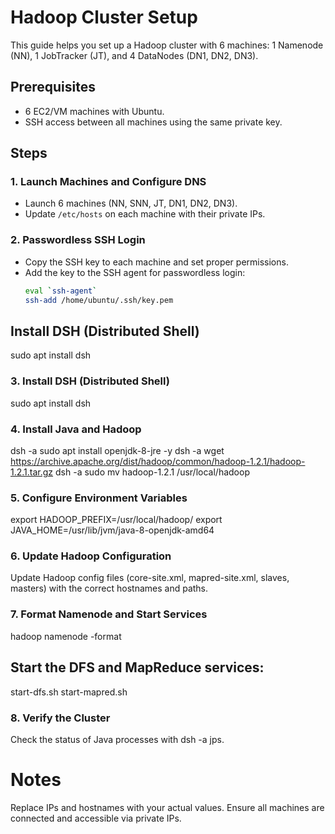 # Hadoop Cluster Setup

This guide helps you set up a Hadoop cluster with 6 machines: 1 Namenode (NN), 1 JobTracker (JT), and 4 DataNodes (DN1, DN2, DN3).

## Prerequisites
- 6 EC2/VM machines with Ubuntu.
- SSH access between all machines using the same private key.

## Steps

### 1. **Launch Machines and Configure DNS**
- Launch 6 machines (NN, SNN, JT, DN1, DN2, DN3).
- Update `/etc/hosts` on each machine with their private IPs.

### 2. **Passwordless SSH Login**
- Copy the SSH key to each machine and set proper permissions.
- Add the key to the SSH agent for passwordless login:
  ```bash
  eval `ssh-agent`
  ssh-add /home/ubuntu/.ssh/key.pem
## Install DSH (Distributed Shell)
sudo apt install dsh

### 3. Install DSH (Distributed Shell)
sudo apt install dsh

### 4. Install Java and Hadoop
dsh -a sudo apt install openjdk-8-jre -y
dsh -a wget https://archive.apache.org/dist/hadoop/common/hadoop-1.2.1/hadoop-1.2.1.tar.gz
dsh -a sudo mv hadoop-1.2.1 /usr/local/hadoop

### 5. Configure Environment Variables
export HADOOP_PREFIX=/usr/local/hadoop/
export JAVA_HOME=/usr/lib/jvm/java-8-openjdk-amd64

### 6. Update Hadoop Configuration
Update Hadoop config files (core-site.xml, mapred-site.xml, slaves, masters) with the correct hostnames and paths.

### 7. Format Namenode and Start Services
hadoop namenode -format

## Start the DFS and MapReduce services:
start-dfs.sh
start-mapred.sh

### 8. Verify the Cluster
Check the status of Java processes with dsh -a jps.


# Notes
Replace IPs and hostnames with your actual values.
Ensure all machines are connected and accessible via private IPs.
